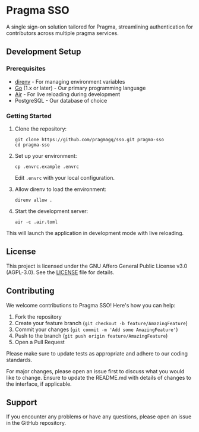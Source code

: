 # Pragma SSO

A single sign-on solution tailored for Pragma, streamlining authentication for contributors across multiple pragma services.

## Development Setup

### Prerequisites

- [direnv](https://direnv.net) - For managing environment variables
- [Go](https://go.dev) (1.x or later) - Our primary programming language
- [Air](https://github.com/cosmtrek/air) - For live reloading during development
- PostgreSQL - Our database of choice

### Getting Started

1. Clone the repository:
   ```
   git clone https://github.com/pragmagq/sso.git pragma-sso
   cd pragma-sso
   ```

2. Set up your environment:
   ```
   cp .envrc.example .envrc
   ```
   Edit `.envrc` with your local configuration.

3. Allow direnv to load the environment:
   ```
   direnv allow .
   ```

4. Start the development server:
   ```
   air -c .air.toml
   ```

This will launch the application in development mode with live reloading.

## License

This project is licensed under the GNU Affero General Public License v3.0 (AGPL-3.0). See the [LICENSE](LICENSE) file for details.

## Contributing

We welcome contributions to Pragma SSO! Here's how you can help:

1. Fork the repository
2. Create your feature branch (`git checkout -b feature/AmazingFeature`)
3. Commit your changes (`git commit -m 'Add some AmazingFeature'`)
4. Push to the branch (`git push origin feature/AmazingFeature`)
5. Open a Pull Request

Please make sure to update tests as appropriate and adhere to our coding standards.

For major changes, please open an issue first to discuss what you would like to change. Ensure to update the README.md with details of changes to the interface, if applicable.

## Support

If you encounter any problems or have any questions, please open an issue in the GitHub repository.

